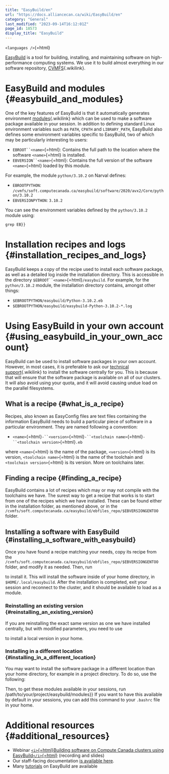 ```yaml
---
title: "EasyBuild/en"
url: "https://docs.alliancecan.ca/wiki/EasyBuild/en"
category: "General"
last_modified: "2023-09-14T16:12:01Z"
page_id: 18573
display_title: "EasyBuild"
---
```


`<languages />`{=html}

[EasyBuild](https://easybuild.io/) is a tool for building, installing, and maintaining software on high-performance computing systems. We use it to build almost everything in our software repository, [CVMFS](https://docs.alliancecan.ca/Accessing_CVMFS "CVMFS"){.wikilink}.

# EasyBuild and modules {#easybuild_and_modules}

One of the key features of EasyBuild is that it automatically generates environment [modules](https://docs.alliancecan.ca/Utiliser_des_modules/en "modules"){.wikilink} which can be used to make a software package available in your session. In addition to defining standard Linux environment variables such as `PATH`, `CPATH` and `LIBRARY_PATH`, EasyBuild also defines some environment variables specific to EasyBuild, two of which may be particularly interesting to users:

- `EBROOT``<name>`{=html}: Contains the full path to the location where the software `<name>`{=html} is installed.
- `EBVERSION``<name>`{=html}: Contains the full version of the software `<name>`{=html} loaded by this module.

For example, the module `python/3.10.2` on Narval defines:

- `EBROOTPYTHON`: `/cvmfs/soft.computecanada.ca/easybuild/software/2020/avx2/Core/python/3.10.2`
- `EBVERSIONPYTHON`: `3.10.2`

You can see the environment variables defined by the `python/3.10.2` module using:

`grep EB}}`

# Installation recipes and logs {#installation_recipes_and_logs}

EasyBuild keeps a copy of the recipe used to install each software package, as well as a detailed log inside the installation directory. This is accessible in the directory `$EBROOT``<name>`{=html}`/easybuild`. For example, for the `python/3.10.2` module, the installation directory contains, amongst other things:

- `$EBROOTPYTHON/easybuild/Python-3.10.2.eb`
- `$EBROOTPYTHON/easybuild/easybuild-Python-3.10.2-*.log`

# Using EasyBuild in your own account {#using_easybuild_in_your_own_account}

EasyBuild can be used to install software packages in your own account. However, in most cases, it is preferable to ask our [technical support](https://docs.alliancecan.ca/technical_support "technical support"){.wikilink} to install the software centrally for you. This is because that will ensure that the software package is available on all of our clusters. It will also avoid using your quota, and it will avoid causing undue load on the parallel filesystems.

## What is a recipe {#what_is_a_recipe}

Recipes, also known as EasyConfig files are text files containing the information EasyBuild needs to build a particular piece of software in a particular environment. They are named following a convention:

- `<name>`{=html}`-``<version>`{=html}`-``<toolchain name>`{=html}`-``<toolchain version>`{=html}`.eb`

where `<name>`{=html} is the name of the package, `<version>`{=html} is its version, `<toolchain name>`{=html} is the name of the toolchain and `<toolchain version>`{=html} is its version. More on toolchains later.

## Finding a recipe {#finding_a_recipe}

EasyBuild contains a lot of recipes which may or may not compile with the toolchains we have. The surest way to get a recipe that works is to start from one of the recipes which we have installed. These can be found either in the installation folder, as mentioned above, or in the `/cvmfs/soft.computecanada.ca/easybuild/ebfiles_repo/$EBVERSIONGENTOO` folder.

## Installing a software with EasyBuild {#installing_a_software_with_easybuild}

Once you have found a recipe matching your needs, copy its recipe from the `/cvmfs/soft.computecanada.ca/easybuild/ebfiles_repo/$EBVERSIONGENTOO` folder, and modify it as needed. Then, run

to install it. This will install the software inside of your home directory, in `$HOME/.local/easybuild`. After the installation is completed, exit your session and reconnect to the cluster, and it should be available to load as a module.

### Reinstalling an existing version {#reinstalling_an_existing_version}

If you are reinstalling the exact same version as one we have installed centrally, but with modified parameters, you need to use

to install a local version in your home.

### Installing in a different location {#installing_in_a_different_location}

You may want to install the software package in a different location than your home directory, for example in a project directory. To do so, use the following:

Then, to get these modules available in your sessions, run /path/to/your/project/easybuild/modules}} If you want to have this available by default in your sessions, you can add this command to your `.bashrc` file in your home.

# Additional resources {#additional_resources}

- Webinar [`<i>`{=html}Building software on Compute Canada clusters using EasyBuild`</i>`{=html}](https://westgrid.github.io/trainingMaterials/getting-started/#building-software-with-easybuild) (recording and slides)
- Our staff-facing documentation [is available here](https://github.com/ComputeCanada/software-stack/blob/main/doc/easybuild.md).
- Many [tutorials](https://easybuild.io/tutorial/) on EasyBuild are available
